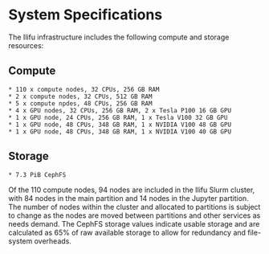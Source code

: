 # System Specifications

The Ilifu infrastructure includes the following compute and storage resources:

## Compute
    * 110 x compute nodes, 32 CPUs, 256 GB RAM
    * 2 x compute nodes, 32 CPUs, 512 GB RAM
    * 5 x compute npdes, 48 CPUs, 256 GB RAM
    * 4 x GPU nodes, 32 CPUs, 256 GB RAM, 2 x Tesla P100 16 GB GPU
    * 1 x GPU node, 24 CPUs, 256 GB RAM, 1 x Tesla V100 32 GB GPU
    * 1 x GPU node, 48 CPUs, 348 GB RAM, 1 x NVIDIA V100 48 GB GPU
    * 1 x GPU node, 48 CPUs, 348 GB RAM, 1 x NVIDIA V100 40 GB GPU

## Storage
    * 7.3 PiB CephFS

Of the 110 compute nodes, 94 nodes are included in the Ilifu Slurm cluster, with 84 nodes in the main partition and 14 nodes in the Jupyter partition. The number of nodes within the cluster and allocated to partitions is subject to change as the nodes are moved between partitions and other services as needs demand. The CephFS storage values indicate usable storage and are calculated as 65% of raw available storage to allow for redundancy and file-system overheads.